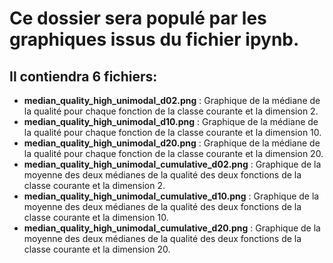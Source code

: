 # Ce dossier sera populé par les graphiques issus du fichier ipynb.

## Il contiendra 6 fichiers:

- **median_quality_high_unimodal_d02.png** : Graphique de la médiane de la qualité pour chaque fonction de la classe courante et la dimension 2.
- **median_quality_high_unimodal_d10.png** : Graphique de la médiane de la qualité pour chaque fonction de la classe courante et la dimension 10.
- **median_quality_high_unimodal_d20.png** : Graphique de la médiane de la qualité pour chaque fonction de la classe courante et la dimension 20.
- **median_quality_high_unimodal_cumulative_d02.png** : Graphique de la moyenne des deux médianes de la qualité des deux fonctions de la classe courante et la dimension 2.
- **median_quality_high_unimodal_cumulative_d10.png** : Graphique de la moyenne des deux médianes de la qualité des deux fonctions de la classe courante et la dimension 10.
- **median_quality_high_unimodal_cumulative_d20.png** : Graphique de la moyenne des deux médianes de la qualité des deux fonctions de la classe courante et la dimension 20.
